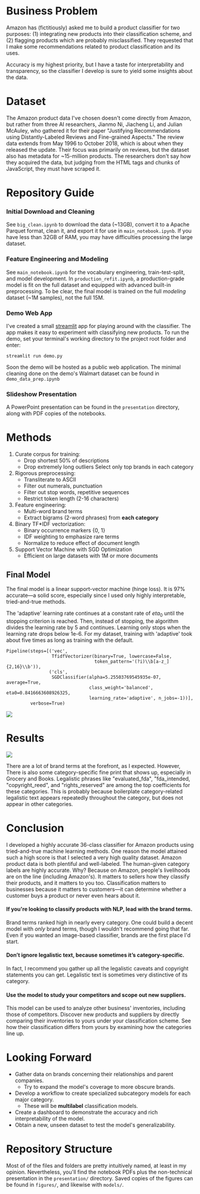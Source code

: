 # Business Problem

Amazon has (fictitiously) asked me to build a product classifier for two purposes: (1) integrating new products into their classification scheme, and (2) flagging products which are probably misclassified. They requested that I make some recommendations related to product classification and its uses.

Accuracy is my highest priority, but I have a taste for interpretability and transparency, so the classifier I develop is sure to yield some insights about the data.

# Dataset

The Amazon product data I've chosen doesn't come directly from Amazon, but rather from three AI researchers, Jianmo Ni, Jiacheng Li, and Julian McAuley, who gathered it for their paper "Justifying Recommendations using Distantly-Labeled Reviews and Fine-grained Aspects." The review data extends from May 1996 to October 2018, which is about when they released the update. Their focus was primarily on reviews, but the dataset also has metadata for ~15-million products. The researchers don't say how they acquired the data, but judging from the HTML tags and chunks of JavaScript, they must have scraped it.

# Repository Guide

### Initial Download and Cleaning

See `big_clean.ipynb` to download the data (~13GB), convert it to a Apache Parquet format, clean it, and export it for use in `main_notebook.ipynb`. If you have less than 32GB of RAM, you may have difficulties processing the large dataset.

### Feature Engineering and Modeling

See `main_notebook.ipynb` for the vocabulary engineering, train-test-split, and model development. In `production_refit.ipynb`, a production-grade model is fit on the full dataset and equipped with advanced built-in preprocessing. To be clear, the final model is trained on the full *modeling* dataset (~1M samples), not the full 15M.

### Demo Web App

I've created a small [streamlit](https://github.com/streamlit/streamlit) app for playing around with the classifier. The app makes it easy to experiment with classifying new products. To run the demo, set your terminal's working directory to the project root folder and enter:
```
streamlit run demo.py
```
Soon the demo will be hosted as a public web application. The minimal cleaning done on the demo's Walmart dataset can be found in `demo_data_prep.ipynb`

### Slideshow Presentation

A PowerPoint presentation can be found in the `presentation` directory, along with PDF copies of the notebooks.

# Methods
1. Curate corpus for training:
    - Drop shortest 50% of descriptions
    - Drop extremely long outliers
Select only top brands in each category
2. Rigorous preprocessing:
    - Transliterate to ASCII
    - Filter out numerals, punctuation
    - Filter out stop words, repetitive sequences
    - Restrict token length (2-16 characters)
3. Feature engineering:
    - Multi-word brand terms
    - Extract bigrams (2-word phrases) from **each category**
4. Binary TF*IDF vectorization:
    - Binary occurrence markers {0, 1}
    - IDF weighting to emphasize rare terms
    - Normalize to reduce effect of document length
5. Support Vector Machine with SGD Optimization
   - Efficient on large datasets with 1M or more documents



## Final Model

The final model is a linear support-vector machine (hinge loss). It is 97% accurate&mdash;a solid score, especially since I used only highly interpretable, tried-and-true methods.

The 'adaptive' learning rate continues at a constant rate of $eta_0$ until the stopping criterion is reached. Then, instead of stopping, the algorithm divides the learning rate by 5 and continues. Learning only stops when the learning rate drops below 1e-6. For my dataset, training with 'adaptive' took about five times as long as training with the default.


    Pipeline(steps=[('vec',
                     TfidfVectorizer(binary=True, lowercase=False,
                                     token_pattern='(?i)\\b[a-z_]{2,16}\\b')),
                    ('cls',
                     SGDClassifier(alpha=5.25503769545935e-07, average=True,
                                   class_weight='balanced', eta0=0.8416663608926325,
                                   learning_rate='adaptive', n_jobs=-1))],
             verbose=True)



    
<img src="figures/svm_3.svg">
    


# Results

<img src="figures/coef_top_f1.svg">


There are a lot of brand terms at the forefront, as I expected. However, There is also some category-specific fine print that shows up, especially in Grocery and Books. Legalistic phrases like "evaluated_fda", "fda_intended, "copyright_reed", and "rights_reserved" are among the top coefficients for these categories. This is probably because boilerplate category-related legalistic text appears repeatedly throughout the category, but does not appear in other categories.



# Conclusion

I developed a highly accurate 36-class classifier for Amazon products using tried-and-true machine learning methods. One reason the model attained such a high score is that I selected a very high quality dataset. Amazon product data is both plentiful and well-labeled. The human-given category labels are highly accurate. Why? Because on Amazon, people's livelihoods are on the line (including Amazon's). It matters to sellers how they classify their products, and it matters to you too. Classification matters to businesses because it matters to customers&mdash;it can determine whether a customer buys a product or never even hears about it.

#### If you're looking to classify products with NLP, lead with the brand terms.

Brand terms ranked high in nearly every category. One could build a decent model with *only* brand terms, though I wouldn't recommend going that far. Even if you wanted an image-based classifier, brands are the first place I'd start. 

#### Don’t ignore legalistic text, because sometimes it’s category-specific.

In fact, I recommend you gather up all the legalistic caveats and copyright statements you can get. Legalistic text is sometimes very distinctive of its category.

#### Use the model to study your competitors and scope out new suppliers.

This model can be used to analyze other business' inventories, including those of competitors. Discover new products and suppliers by directly comparing their inventories to yours under your classification scheme. See how their classification differs from yours by examining how the categories line up.

# Looking Forward

- Gather data on brands concerning their relationships and parent companies.
    - Try to expand the model's coverage to more obscure brands.
- Develop a workflow to create specialized subcategory models for each major category.
    - These will be **multilabel** classification models.
- Create a dashboard to demonstrate the accuracy and rich interpretability of the model.
- Obtain a new, unseen dataset to test the model's generalizability.

# Repository Structure

Most of of the files and folders are pretty intuitively named, at least in my opinion. Nevertheless, you'll find the notebook PDFs plus the non-technical presentation in the `presentation/` directory. Saved copies of the figures can be found in `figures/`, and likewise with `models/`.
